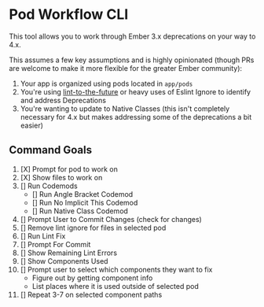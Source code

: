 # Pod Workflow CLI

This tool allows you to work through Ember 3.x deprecations on your way to 4.x.

This assumes a few key assumptions and is highly opinionated (though PRs are welcome to make it more flexible for the greater Ember community):

1. Your app is organized using pods located in `app/pods`
2. You're using [lint-to-the-future](https://github.com/mansona/lint-to-the-future) or heavy uses of Eslint Ignore to identify and address Deprecations
3. You're wanting to update to Native Classes (this isn't completely necessary for 4.x but makes addressing some of the deprecations a bit easier)

## Command Goals

1. [X] Prompt for pod to work on
2. [X] Show files to work on
3. [] Run Codemods
    * [] Run Angle Bracket Codemod
    * [] Run No Implicit This Codemod
    * [] Run Native Class Codemod
4. [] Prompt User to Commit Changes (check for changes)
5. [] Remove lint ignore for files in selected pod
6. [] Run Lint Fix
7. [] Prompt For Commit
8. [] Show Remaining Lint Errors
9. [] Show Components Used
10. [] Prompt user to select which components they want to fix
    * Figure out by getting component info
    * List places where it is used outside of selected pod
11. [] Repeat 3-7 on selected component paths